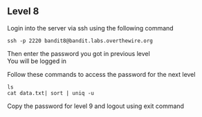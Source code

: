 ## Level 8
Login into the server via ssh using the following command

```
ssh -p 2220 bandit8@bandit.labs.overthewire.org
```
Then enter the password you got in previous level  
You will be logged in

Follow these commands to access the password for the next level
```
ls
cat data.txt| sort | uniq -u
```

Copy the password for level 9 and logout using exit command 
